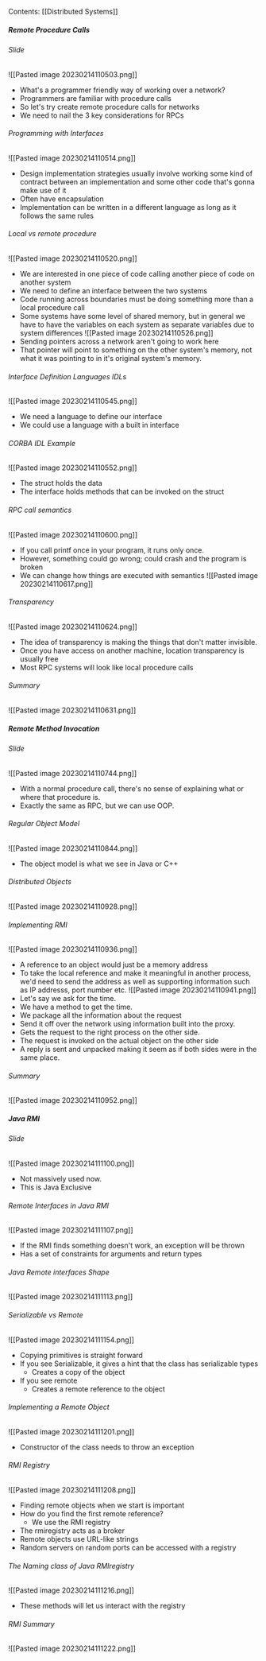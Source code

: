 Contents:
[[Distributed Systems]]

##### Remote Procedure Calls
###### Slide
![[Pasted image 20230214110503.png]]
- What's a programmer friendly way of working over a network?
- Programmers are familiar with procedure calls
- So let's try create remote procedure calls for networks
- We need to nail the 3 key considerations for RPCs
###### Programming with Interfaces
![[Pasted image 20230214110514.png]]
- Design implementation strategies usually involve working some kind of contract between an implementation and some other code that's gonna make use of it
- Often have encapsulation
- Implementation can be written in a different language as long as it follows the same rules
###### Local vs remote procedure
![[Pasted image 20230214110520.png]]
- We are interested in one piece of code calling another piece of code on another system
- We need to define an interface between the two systems
- Code running across boundaries must be doing something more than a local procedure call
- Some systems have some level of shared memory, but in general we have to have the variables on each system as separate variables due to system differences
![[Pasted image 20230214110526.png]]
- Sending pointers across a network aren't going to work here
- That pointer will point to something on the other system's memory, not what it was pointing to in it's original system's memory.
###### Interface Definition Languages IDLs
![[Pasted image 20230214110545.png]]
- We need a language to define our interface
- We could use a language with a built in interface
###### CORBA IDL Example 
![[Pasted image 20230214110552.png]]
- The struct holds the data
- The interface holds methods that can be invoked on the struct
###### RPC call semantics
![[Pasted image 20230214110600.png]]
- If you call printf once in your program, it runs only once.
- However, something could go wrong; could crash and the program is broken
- We can change how things are executed with semantics
![[Pasted image 20230214110617.png]]

###### Transparency
![[Pasted image 20230214110624.png]]
- The idea of transparency is making the things that don't matter invisible.
- Once you have access on another machine, location transparency is usually free
- Most RPC systems will look like local procedure calls
###### Summary
![[Pasted image 20230214110631.png]]
##### Remote Method Invocation
###### Slide
![[Pasted image 20230214110744.png]]
- With a normal procedure call, there's no sense of explaining what or where that procedure is.
- Exactly the same as RPC, but we can use OOP.
###### Regular Object Model
![[Pasted image 20230214110844.png]]
- The object model is what we see in Java or C++
###### Distributed Objects
![[Pasted image 20230214110928.png]]

###### Implementing RMI
![[Pasted image 20230214110936.png]]
- A reference to an object would just be a memory address
- To take the local reference and make it meaningful in another process, we'd need to send the address as well as supporting information such as IP addresss, port number etc.
![[Pasted image 20230214110941.png]]
- Let's say we ask for the time.
- We have a method to get the time.
- We package all the information about the request
- Send it off over the network using information built into the proxy.
- Gets the request to the right process on the other side.
- The request is invoked on the actual object on the other side
- A reply is sent and unpacked making it seem as if both sides were in the same place.
###### Summary
![[Pasted image 20230214110952.png]]

##### Java RMI
###### Slide
![[Pasted image 20230214111100.png]]
- Not massively used now.
- This is Java Exclusive
###### Remote Interfaces in Java RMI
![[Pasted image 20230214111107.png]]
- If the RMI finds something doesn't work, an exception will be thrown
- Has a set of constraints for arguments and return types
###### Java Remote interfaces Shape
![[Pasted image 20230214111113.png]]

###### Serializable vs Remote
![[Pasted image 20230214111154.png]]
- Copying primitives is straight forward
- If you see Serializable, it gives a hint that the class has serializable types
	- Creates a copy of the object
- If you see remote
	- Creates a remote reference to the object
###### Implementing a Remote Object
![[Pasted image 20230214111201.png]]
- Constructor of the class needs to throw an exception
###### RMI Registry
![[Pasted image 20230214111208.png]]
- Finding remote objects when we start is important
- How do you find the first remote reference?
	- We use the RMI registry
- The rmiregistry acts as a broker
- Remote objects use URL-like strings
- Random servers on random ports can be accessed with a registry
###### The Naming class of Java RMIregistry
![[Pasted image 20230214111216.png]]
- These methods will let us interact with the registry
###### RMI Summary
![[Pasted image 20230214111222.png]]

